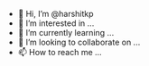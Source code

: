 - 👋 Hi, I’m @harshitkp
- 👀 I’m interested in ...
- 🌱 I’m currently learning ...
- 💞️ I’m looking to collaborate on ...
- 📫 How to reach me ...

<!---
harshitkp/harshitkp is a ✨ special ✨ repository because its `README.md` (this file) appears on your GitHub profile.
You can click the Preview link to take a look at your changes.
--->
